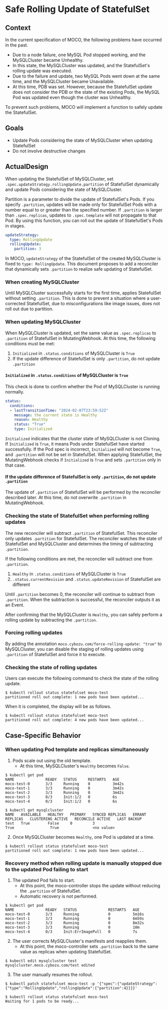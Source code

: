 # Safe Rolling Update of StatefulSet

## Context

In the current specification of MOCO, the following problems have occurred in the past.

* Due to a node failure, one MySQL Pod stopped working, and the MySQLCluster became Unhealthy.
* In this state, the MySQLCluster was updated, and the StatefulSet's rolling update was executed.
* Due to the failure and update, two MySQL Pods went down at the same time, and the MySQLCluster became Unavailable.
* At this time, PDB was set. However, because the StatefulSet update does not consider the PDB or the state of the existing Pods, the MySQL Pod was updated even though the cluster was Unhealthy.

To prevent such problems, MOCO will implement a function to safely update the StatefulSet.

## Goals

* Update Pods considering the state of MySQLCluster when updating StatefulSet
* Do not involve destructive changes

## ActualDesign

When updating the StatefulSet of MySQLCluster, set `.spec.updateStrategy.rollingUpdate.partition` of StatefulSet dynamically and update Pods considering the state of MySQLCluster.

Partition is a parameter to divide the update of StatefulSet's Pods.
If you specify `.partition`, updates will be made only for StatefulSet Pods with a number equal to or greater than the specified number.
If `.partition` is larger than `.spec.replicas`, updates to `.spec.template` will not propagate to that Pod.
By using this function, you can roll out the update of StatefulSet's Pods in stages.

```yaml
updateStrategy:
  type: RollingUpdate
  rollingUpdate:
    partition: 3
```

In MOCO, `updateStrategy` of the StatefulSet of the created MySQLCluster is fixed to `type: RollingUpdate`.
This document proposes to add a reconciler that dynamically sets `.partition` to realize safe updating of StatefulSet.

### When creating MySQLCluster

Until MySQLCluster successfully starts for the first time, applies StatefulSet without setting `.partition`.
This is done to prevent a situation where a user-corrected StatefulSet, due to misconfigurations like image issues, does not roll out due to partition.

### When updating MySQLCluster

When MySQLCluster is updated, set the same value as `.spec.replicas` to `.partition` of StatefulSet in MutatingWebhook.
At this time, the following conditions must be met:

1. `Initialized` in `.status.conditions` of MySQLCluster is `True`
2. If the update difference of StatefulSet is only `.partition`, do not update `.partition`

#### `Initialized` in `.status.conditions` of MySQLCluster is `True`

This check is done to confirm whether the Pod of MySQLCluster is running normally.

```yaml
status:
  conditions:
  - lastTransitionTime: "2024-02-07T23:59:52Z"
    message: the current state is Healthy
    reason: Healthy
    status: "True"
    type: Initialized
```

`Initialized` indicates that the cluster state of MySQLCluster is not Cloning.
If `Initialized` is `True`, it means Pods under StatefulSet have started successfully.
If the Pod spec is incorrect, `Initialized` will not become `True`, and `.partition` will not be set in StatefulSet.
When applying StatefulSet, the MutatingWebhook checks if `Initialized` is `True` and sets `.partition` only in that case.

#### If the update difference of StatefulSet is only `.partition`, do not update `.partition`

The update of `.partition` of StatefulSet will be performed by the reconciler described later.
At this time, do not overwrite `.partition` in MutatingWebhook.

### Checking the state of StatefulSet when performing rolling updates

The new reconciler will subtract `.partition` of StatefulSet.
This reconciler only updates `.partition` for StatefulSet.
The reconciler watches the state of StatefulSet and MySQLCluster and determines the timing of subtracting `.partition`.

If the following conditions are met, the reconciler will subtract one from `.partition`.

1. `Healthy` in `.status.conditions` of MySQLCluster is `True`
2. `.status.currentRevision` and `.status.updateRevision` of StatefulSet are different

Until `.partition` becomes 0, the reconciler will continue to subtract from `.partition`.
When the subtraction is successful, the reconciler outputs it as an Event.

After confirming that the MySQLCluster is `Healthy`, you can safely perform a rolling update by subtracting the `.partition`.

### Forcing rolling updates

By adding the annotation `moco.cybozu.com/force-rolling-update: "true"` to MySQLCluster,
you can disable the staging of rolling updates using `.partition` of StatefulSet and force it to execute.

### Checking the state of rolling updates

Users can execute the following command to check the state of the rolling update.

```console
$ kubectl rollout status statefulset moco-test
partitioned roll out complete: 1 new pods have been updated...
```

When it is completed, the display will be as follows.

```console
$ kubectl rollout status statefulset moco-test
partitioned roll out complete: 4 new pods have been updated...
```

## Case-Specific Behavior

### When updating Pod template and replicas simultaneously

1. Pods scale out using the old template.
    * At this time, MySQLCluster's `Healthy` becomes `False`.

```console
$ kubectl get pod
NAME              READY   STATUS     RESTARTS   AGE
moco-test-0       3/3     Running    0          3m42s
moco-test-1       3/3     Running    0          3m42s
moco-test-2       3/3     Running    0          3m42s
moco-test-3       0/3     Init:1/2   0          6s
moco-test-4       0/3     Init:1/2   0          6s

$ kubectl get mysqlcluster
NAME   AVAILABLE   HEALTHY   PRIMARY   SYNCED REPLICAS   ERRANT REPLICAS   CLUSTERING ACTIVE   RECONCILE ACTIVE   LAST BACKUP
test   True        False     0         3                                   True                True               <no value>
```

2. Once MySQLCluster becomes `Healthy`, one Pod is updated at a time.

```console
$ kubectl rollout status statefulset moco-test
partitioned roll out complete: 1 new pods have been updated...
```

### Recovery method when rolling update is manually stopped due to the updated Pod failing to start

1. The updated Pod fails to start.
    * At this point, the moco-controller stops the update without reducing the `.partition` of StatefulSet.
    * Automatic recovery is not performed.

```console
$ kubectl get pod
NAME              READY   STATUS              RESTARTS   AGE
moco-test-0       3/3     Running             0          5m16s
moco-test-1       3/3     Running             0          6m59s
moco-test-2       3/3     Running             0          8m32s
moco-test-3       3/3     Running             0          10m
moco-test-4       0/3     Init:ErrImagePull   0          7s
```

2. The user corrects MySQLCluster's manifests and reapplies them.
    * At this point, the moco-controller sets `.partition` back to the same value as replicas when updating StatefulSet.

```console
$ kubectl edit mysqlcluster test
mysqlcluster.moco.cybozu.com/test edited
```

3. The user manually resumes the rollout.

```console
$ kubectl patch statefulset moco-test -p '{"spec":{"updateStrategy":{"type":"RollingUpdate","rollingUpdate":{"partition":4}}}}'

$ kubectl rollout status statefulset moco-test
Waiting for 1 pods to be ready...
```
